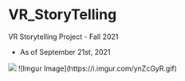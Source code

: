 # VR_StoryTelling
VR Storytelling Project - Fall 2021


- As of September 21st, 2021


<img src="https://imgur.com/ynZcGyR"/>
![Imgur Image](https://i.imgur.com/ynZcGyR.gif)
